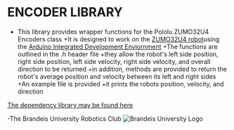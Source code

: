 ENCODER LIBRARY
===============
+ This library provides wrapper functions for the Pololu ZUMO32U4 Encoders class
	+It is designed to work on the [ZUMO32U4 robot](https://www.pololu.com/docs/0J63/all)using the [Arduino Integrated Development Enviornment](https://www.arduino.cc/en/Main/Software)
+The functions are outlined in the .h header file
	+they allow the robot's left side position, right side position, left side velocity, right side velocity, and overall direction to be returned
	+in addition, methods are provided to return the robot's average position and velocity between its left and right sides
+An example file is provided
	+it prints the robots position, velocity, and direction

[The dependency library may be found here](http://pololu.github.io/zumo-32u4-arduino-library/)

-The Brandeis University Robotics Club
![Brandeis University Logo](https://www.brandeis.edu/communications/creative/downloads/gotham-outlined.jpg)
		